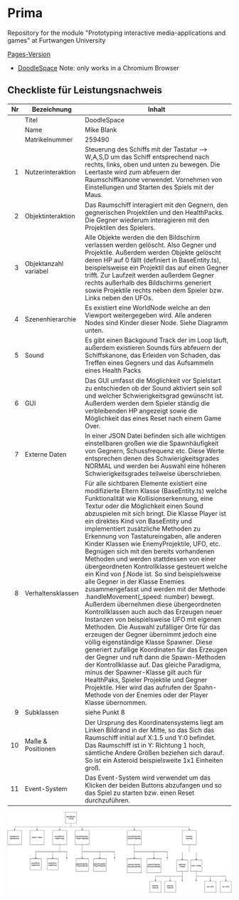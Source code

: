 # Prima
Repository for the module "Prototyping interactive media-applications and games" at Furtwangen University

[Pages-Version](paradoxmike.github.io/PRIMA-SoSe21/)

- [DoodleSpace](https://paradoxmike.github.io/PRIMA-SoSe21/DoodleSpace/index.html) Note: only works in a Chromium Browser


## Checkliste für Leistungsnachweis

| Nr | Bezeichnung           | Inhalt                                                                                                                                                                                                                                                                         |
|---:|-----------------------|--------------------------------------------------------------------------------------------------------------------------------------------------------------------------------------------------------------------------------------------------------------------------------|
|    | Titel                 | DoodleSpace
|    | Name                  | Mike Blank
|    | Matrikelnummer        | 259490
|  1 | Nutzerinteraktion     | Steuerung des Schiffs mit der Tastatur --> W,A,S,D um das Schiff entsprechend nach rechts, links, oben und unten zu bewegen. Die Leertaste wird zum abfeuern der Raumschiffkanone verwendet. Vornehmen von Einstellungen und Starten des Spiels mit der Maus.                  |
|  2 | Objektinteraktion     | Das Raumschiff interagiert mit den Gegnern, den gegnerischen Projektilen und den HealthPacks. Die Gegner wiederum interagieren mit den Projektilen des Spielers.                                                                                                               |
|  3 | Objektanzahl variabel | Alle Objekte werden die den Bildschirm verlassen werden gelöscht. Also Gegner und Projektile. Außerdem werden Objekte gelöscht deren HP auf 0 fällt (definiert in BaseEntity.ts), beispielsweise ein Projektil das auf einen Gegner trifft. Zur Laufzeit werden außerdem Gegner rechts außerhalb des Bildschirms generiert sowie Projektile rechts neben dem Spieler bzw. Links neben den UFOs.|
|  4 | Szenenhierarchie      | Es existiert eine WorldNode welche an den Viewport weitergegeben wird. Alle anderen Nodes sind Kinder dieser Node. Siehe Diagramm unten.                                                                                                                                       |
|  5 | Sound                 | Es gibt einen Backgound Track der im Loop läuft, außerdem existieren Sounds fürs abfeuern der Schiffskanone, das Erleiden von Schaden, das Treffen eines Gegners und das Aufsammeln eines Health Packs                                                                         |
|  6 | GUI                   | Das GUI umfasst die Möglichkeit vor Spielstart zu entschieden ob der Sound aktiviert sein soll und welcher Schwierigkeitsgrad gewünscht ist. Außerdem werden dem Spieler ständig die verbleibenden HP angezeigt sowie die Möglichkeit das eines Reset nach einem Game Over.    |
|  7 | Externe Daten         | In einer JSON Datei befinden sich alle wichtigen einstellbaren großen wie die Spawnhäufigkeit von Gegnern, Schussfrequenz etc. Diese Werte entsprechen denen des Schwierigkeitsgrades NORMAL und werden bei Auswahl eine höheren Schwierigkeitsgrades teilweise überschrieben. |
|  8 | Verhaltensklassen     | Für alle sichtbaren Elemente existiert eine modifizierte Eltern Klasse (BaseEntity.ts) welche Funktionalität wie Kollisionserkennung, eine Textur oder die Möglichkeit einen Sound abzuspielen mit sich bringt. Die Klasse Player ist ein direktes Kind von BaseEntity und implementiert zusätzliche Methoden zu Erkennung von Tastatureingaben, alle anderen Kinder Klassen wie EnemyProjektile, UFO, etc. Begnügen sich mit den bereits vorhandenen Methoden und werden stattdessen von einer übergeordneten Kontrollklasse gesteuert welche ein Kind von ƒ.Node ist. So sind beispielsweise alle Gegner in der Klasse Enemies zusammengefasst und werden mit der Methode .handleMovement(_speed: number) bewegt. Außerdem übernehmen diese übergeordneten Kontrollklassen auch auch das Erzeugen neuer Instanzen von beispielsweise UFO mit eigenen Methoden. Die Auswahl zufälliger Orte für das erzeugen der Gegner übernimmt jedoch eine völlig eigenständige Klasse Spawner. Diese generiert zufällige Koordinaten für das Erzeugen der Gegner und ruft dann die Spawn-Methoden der Kontrollklasse auf. Das gleiche Paradigma, minus der Spawner-Klasse gilt auch für HealthPaks, Spieler Projektile und Gegner Projektile. Hier wird das aufrufen der Spahn-Methode von der Enemies oder der Player Klasse übernommen.|
|  9 | Subklassen            | siehe Punkt 8 |
| 10 | Maße & Positionen     | Der Ursprung des Koordinatensystems liegt am Linken Bildrand in der Mitte, so das Sich das Raumschiff initial auf X:1.5 und Y:0 befindet. Das Raumschiff ist in Y: Richtung 1 hoch, sämtliche Andere Größen beziehen sich darauf. So ist ein Asteroid beispielsweite 1x1 Einheiten groß.|
| 11 | Event-System          | Das Event-System wird verwendet um das Klicken der beiden Buttons abzufangen und so das Spiel zu starten bzw. einen Reset durchzuführen.                                                                                                                                                                                |

![Node Hierarchy Diagram](./DoodleSpace/doku/node_hierarchy.png)
